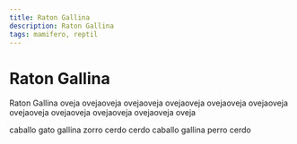 ```yaml
---
title: Raton Gallina
description: Raton Gallina
tags: mamifero, reptil
---
```


# Raton Gallina

Raton Gallina oveja ovejaoveja ovejaoveja ovejaoveja ovejaoveja ovejaoveja ovejaoveja ovejaoveja ovejaoveja ovejaoveja oveja

caballo gato gallina zorro cerdo cerdo caballo gallina perro cerdo